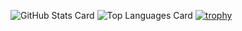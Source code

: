 ![GitHub Stats Card](https://github-readme-stats.vercel.app/api?username=hika019)
![Top Languages Card](https://github-readme-stats.vercel.app/api/top-langs/?username=hika019)
[![trophy](https://github-profile-trophy.vercel.app/?username=hika019)](https://github.com/ryo-ma/github-profile-trophy)

<!--
**hika019/hika019** is a ✨ _special_ ✨ repository because its `README.md` (this file) appears on your GitHub profile.
Here are some ideas to get you started:

- 🔭 I’m currently working on ...
- 🌱 I’m currently learning ...
- 👯 I’m looking to collaborate on ...
- 🤔 I’m looking for help with ...
- 💬 Ask me about ...
- 📫 How to reach me: ...
- 😄 Pronouns: ...
- ⚡ Fun fact: ...
-->
